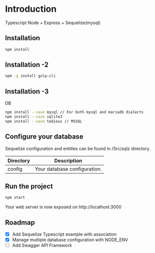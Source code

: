  
# Introduction

Typescript Node + Express + Sequelize(mysql)
## Installation

```bash
npm install
```

## Installation -2
```bash
npm -g install gulp-cli
```

## Installation -3
DB
```bash
npm install --save mysql // For both mysql and mariadb dialects
npm install --save sqlite3
npm install --save tedious // MSSQL
```

## Configure your database

Sequelize configuration and entities can be found in /Src/sqlz directory.

| Directory | Description |
|---|---|
| config  | Your database configuration. |

## Run the project

```bash
npm start
```

Your web server is now exposed on http://localhost:3000

## Roadmap
- [x] Add Sequelize Typescript example with association
- [x] Manage multiple database configuration with NODE_ENV
- [ ] Add Swagger API Framework
